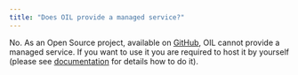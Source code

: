```yaml
---
title: "Does OIL provide a managed service?"
---
```

No. As an Open Source project, available on [GitHub](https://github.com/as-ideas/oil), OIL cannot provide a managed service. If you want to
use it you are required to host it by yourself (please see [documentation](https://oil.axelspringer.com/docs/) for details how to do it).
